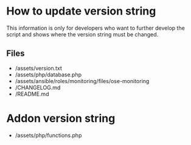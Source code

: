 # How to update version string
This information is only for developers who want to further develop the script and shows where the version string must be changed.

## Files
+ /assets/version.txt
+ /assets/php/database.php
+ /assets/ansible/roles/monitoring/files/ose-monitoring
+ /CHANGELOG.md
+ /README.md

# Addon version string
+ /assets/php/functions.php
